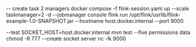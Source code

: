 -- create task 2 managers
docker compose -f flink-session.yaml up --scale taskmanager=2 -d
--jobmanager console
flink run /opt/flink/usrlib/flink-example-1.0-SNAPSHOT.jar
--hostname host.docker.internal --port 9000

--test
SOCKET_HOST=host.docker.internal mvn test
--five permissions
data chmod -R 777
--create socket server
nc -lk 9000
